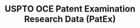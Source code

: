 ---
bigquery: https://console.cloud.google.com/bigquery?p=patents-public-data&d=uspto_oce_pair&page=dataset
citation: 'Graham, S. Marco, A., and Miller, A. (2015). “The USPTO Patent Examination
  Research Dataset: A Window on the Process of Patent Examination.”'
contributors: Graham, S. Marco, A., Miller, A.
cost: None
description: The latest version of PatEx (referred to below as the 2020 release) contains
  detailed information on nearly 11.9 million publicly-viewable provisional and non-provisional
  patent applications to the USPTO and over 4.6 million Patent Cooperation Treaty
  (PCT) applications. It is based on data that OCE downloaded from the Patent Examination
  Data System (PEDS) in April, 2021. The PEDS data are sourced from Public PAIR. The
  first time that OCE used PEDS as the basis of PatEx was for the 2019 release. We
  took the PEDS data and organized it into the familiar PatEx data files, which are
  based on the organization of the Public PAIR portal. The data files include information
  on each application’s characteristics, prosecution history, continuation history,
  claims of foreign priority, patent term adjustment history, publication history,
  and correspondence address information.
documentation: 'For the 2019 and later releases, new technical documentation is available
  https://www.uspto.gov/sites/default/files/documents/PatEx-2019-Technical-Doc.pdf


  A document describing the 2014-2017 data sets is available and can be cited as:
  Graham, Stuart J.H. and Marco, Alan C. and Miller, Richard, The USPTO Patent Examination
  Research Dataset: A Window on the Process of Patent Examination (November 30, 2015).
  Available at SSRN: https://ssrn.com/abstract=2702637.'
last_edit: Mon, 04 Apr 2022 19:06:22 GMT
location: https://www.uspto.gov/ip-policy/economic-research/research-datasets/patent-examination-research-dataset-public-pair
maintained_by: EconomicsData@uspto.gov
related_publications: https://ssrn.com/abstract=29956744, https://ssrn.com/abstract=2702637
schema_fields: '[''parent_application_number'', ''correspondence_country_code'', ''event_code'',
  ''uspc_class'', ''correspondence_postal_code'', ''correspondence_country_name'',
  ''inventor_country_code'', ''inventor_region_code'', ''parent_filing_date'', ''atty_docket_number'',
  ''examiner_name_last'', ''correspondence_name_line_2'', ''correspondence_name_line_1'',
  ''recorded_date'', ''wipo_pub_date'', ''customer_number'', ''earliest_pgpub_number'',
  ''inventor_country_name'', ''file_location'', ''aia_first_to_file'', ''correspondence_region_code'',
  ''filing_date'', ''inventor_name_first'', ''child_application_number'', ''correspondence_region_name'',
  ''status_description'', ''application_type'', ''invention_title'', ''inventor_name_middle'',
  ''patent_number'', ''abandon_date'', ''correspondence_street_line_1'', ''sequence_number'',
  ''examiner_name_middle'', ''event_description'', ''foreign_parent_date'', ''examiner_name_first'',
  ''continuation_type'', ''patent_issue_date'', ''correspondence_city'', ''small_entity_indicator'',
  ''confirm_number'', ''file_location_date'', ''parent_country_code'', ''application_number'',
  ''inventor_name_last'', ''examiner_art_unit'', ''child_filing_date'', ''parent_country'',
  ''foreign_parent_id'', ''appl_status_code'', ''status_code'', ''wipo_pub_number'',
  ''disposal_type'', ''application_number_pair'', ''examiner_id'', ''uspc_subclass'',
  ''earliest_pgpub_date'', ''correspondence_street_line_2'', ''inventor_rank'', ''inventor_address_type'',
  ''invention_subject_matter'', ''appl_status_date'']'
shortname: patex
tags:
- patents
- legal
- history
terms_of_use: 'USPTO’s online databases are not designed or intended to be a source
  for bulk downloads of USPTO data when accessed through the website’s interfaces.
  Individuals, companies, IP addresses, or blocks of IP addresses who, in effect,
  deny or decrease service by generating unusually high numbers of database accesses
  (searches, pages, or hits), whether generated manually or in an automated fashion,
  may be denied access to USPTO servers without notice.


  Bulk data products may be separately obtained from the USPTO, either for free or
  at the cost of dissemination. For details, see information on Electronic Bulk Data
  Products: https://www.uspto.gov/learning-and-resources/electronic-bulk-data-products'
title: USPTO OCE Patent Examination Research Data (PatEx)
uuid: 4342caa7-23af-420c-b2f6-6088f133df6a
---